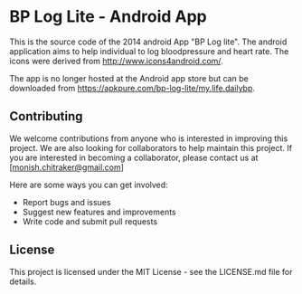 # BP Log Lite - Android App

This is the source code of the 2014 android App "BP Log lite". 
The android application aims to help individual to log bloodpressure and heart rate. 
The icons were derived from http://www.icons4android.com/. 

The app is no longer hosted at the Android app store but can be downloaded from https://apkpure.com/bp-log-lite/my.life.dailybp.

## Contributing

We welcome contributions from anyone who is interested in improving this project. 
We are also looking for collaborators to help maintain this project. 
If you are interested in becoming a collaborator, please contact us at [monish.chitraker@gmail.com]

Here are some ways you can get involved:
- Report bugs and issues
- Suggest new features and improvements
- Write code and submit pull requests

## License

This project is licensed under the MIT License - see the LICENSE.md file for details.
